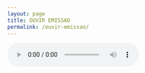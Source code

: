 ```yaml
---
layout: page
title: OUVIR EMISSAO
permalink: /ouvir-emissao/
---
```

<audio controls="">

autoplay="autoplay"><source
src="http://178.32.239.25:8047/index.html.mp3" type="audio/mp3">
     Your browser does not support the audio tag.
   </audio>


   <marquee behavior="scroll" scrollamount="5" direction="left" style="position: relative; top: -29px; text-transform: uppercase; margin-left: 100px; font-size: 18px; color: #FFF">
   				<span id="cc_strinfo_song_htavares" class="cc_streaminfo" style="">Made In Portugal - Fabio Moreira II</span>
   			</marquee>
